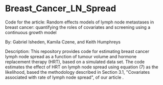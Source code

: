 # Breast_Cancer_LN_Spread
Code for the article:
Random effects models of lymph node metastases in breast cancer: quantifying the roles of covariates and screening using a continuous growth model

By: Gabriel Isheden, Kamila Czene, and Keith Humphreys

Description:
This repository provides code for estimating breast cancer lymph node spread as a function of tumour volume and hormone replacement therapy (HRT), based on a simulated data set. The code estimates the effect of HRT on lymph node spread using equation (7) as the likelihood, based the methodology described in Section 3.1, "Covariates associated with rate of lymph node spread", of our article . 
